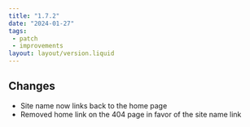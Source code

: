 ```yaml
---
title: "1.7.2"
date: "2024-01-27"
tags: 
 - patch
 - improvements
layout: layout/version.liquid
---
```

## Changes
- Site name now links back to the home page
- Removed home link on the 404 page in favor of the site name link